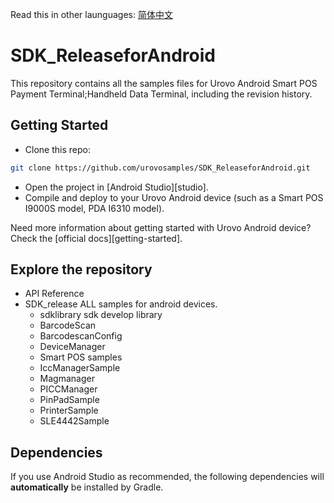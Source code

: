 Read this in other launguages: [简体中文](https://github.com/urovosamples/SDK_ReleaseforAndroid/blob/master/README.zh-cn.md)

# SDK_ReleaseforAndroid
This repository contains all the samples files for Urovo Android Smart POS Payment Terminal;Handheld Data Terminal, including the revision history.

## Getting Started

- Clone this repo:

```sh
git clone https://github.com/urovosamples/SDK_ReleaseforAndroid.git
```

- Open the project in [Android Studio][studio].
- Compile and deploy to your Urovo Android device (such as a Smart POS I9000S model, PDA I6310 model).

Need more information about getting started with Urovo Android device? Check the [official docs][getting-started].

## Explore the repository
- API Reference 
- SDK_release ALL samples for android devices.
  - sdklibrary sdk develop library
  -  BarcodeScan 
  -  BarcodescanConfig
  -  DeviceManager
  -  Smart POS samples
   -  IccManagerSample
   -  Magmanager
   -  PICCManager
   -  PinPadSample
   -  PrinterSample
   -  SLE4442Sample



## Dependencies

If you use Android Studio as recommended, the following dependencies will **automatically** be installed by Gradle.

